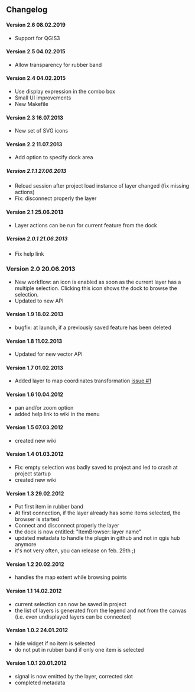##  Changelog

#### Version 2.6 08.02.2019

* Support for QGIS3

#### Version 2.5 04.02.2015

* Allow transparency for rubber band

#### Version 2.4 04.02.2015

* Use display expression in the combo box
* Small UI improvements
* New Makefile

#### Version 2.3 16.07.2013

* New set of SVG icons

#### Version 2.2 11.07.2013

* Add option to specify dock area

##### Version 2.1.1 27.06.2013

* Reload session after project load instance of layer changed (fix missing actions)
* Fix: disconnect properly the layer

#### Version 2.1 25.06.2013

* Layer actions can be run for current feature from the dock

##### Version 2.0.1 21.06.2013

* Fix help link

### Version 2.0 20.06.2013

* New workflow: an icon is enabled as soon as the current layer has a multiple selection. Clicking this icon shows the dock to browse the selection.
* Updated to new API

#### Version 1.9 18.02.2013

*  bugfix: at launch, if a previously saved feature has been deleted

#### Version 1.8 11.02.2013

* Updated for new vector API

#### Version 1.7 01.02.2013

* Added layer to map coordinates transformation [issue #1](https://github.com/3nids/itembrowser/issues/1)

#### Version 1.6 10.04.2012

* pan and/or zoom option
* added help link to wiki in the menu

#### Version 1.5 07.03.2012

* created new wiki

#### Version 1.4 01.03.2012

* Fix: empty selection was badly saved to project and led to crash at project startup
* created new wiki

#### Version 1.3 29.02.2012

* Put first item in rubber band
* At first connection, if the layer already has some items selected, the browser is started
* Connect and disconnect properly the layer
* the dock is now entitled: "ItemBrowser: layer name"
* updated metadata to handle the plugin in github and not in qgis hub anymore
* it's not very often, you can release on feb. 29th ;)

#### Version 1.2 20.02.2012

* handles the map extent while browsing points

#### Version 1.1 14.02.2012

* current selection can now be saved in project
* the list of layers is generated from the legend and not from the canvas (i.e. even undisplayed layers can be connected)

#### Version 1.0.2 24.01.2012

* hide widget if no item is selected
* do not put in rubber band if only one item is selected

#### Version 1.0.1 20.01.2012

* signal is now emitted by the layer, corrected slot
* completed metadata
